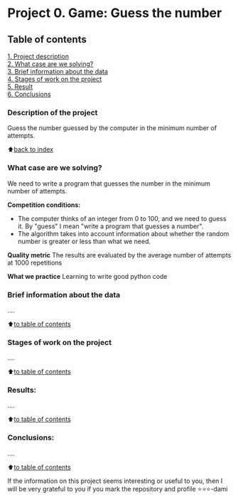 # Project 0. Game: Guess the number

## Table of contents  
[1. Project description](https://github.com/SegaGLm/skill_factory_ds/blob/main/project_0/README.md#Project-description)  
[2. What case are we solving?](https://github.com/SegaGLm/skill_factory_ds/blob/main/project_0/README.md#What-case-we-solve)  
[3. Brief information about the data](https://github.com/SegaGLm/skill_factory_ds/blob/main/project_0/README.md#Brief-information-about-data)  
[4. Stages of work on the project](https://github.com/SegaGLm/skill_factory_ds/blob/main/project_0/README.md#Stages-of-work-on-a-project)  
[5. Result](https://github.com/SegaGLm/skill_factory_ds/blob/main/project_0/README.md#Result)    
[6. Сonclusions](https://github.com/SegaGLm/skill_factory_ds/blob/main/project_0/README.md#Conclusions) 

### Description of the project
Guess the number guessed by the computer in the minimum number of attempts.

:arrow_up:[back to index](_)


### What case are we solving?    
We need to write a program that guesses the number in the minimum number of attempts.

**Competition conditions:**
- The computer thinks of an integer from 0 to 100, and we need to guess it. By "guess" I mean "write a program that guesses a number".
- The algorithm takes into account information about whether the random number is greater or less than what we need.

**Quality metric**
The results are evaluated by the average number of attempts at 1000 repetitions

**What we practice**
Learning to write good python code


### Brief information about the data
....
  
:arrow_up:[to table of contents](.README.md#Table-of-contents)


### Stages of work on the project
....

:arrow_up:[to table of contents](.README.md#Table-of-contents)


### Results:
....

:arrow_up:[to table of contents](.README.md#Table-of-contents)


### Conclusions:
....

:arrow_up:[to table of contents](.README.md#Table-of-contents)


If the information on this project seems interesting or useful to you, then I will be very grateful to you if you mark the repository and profile ⭐️⭐️⭐️-dami